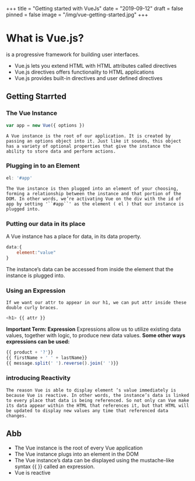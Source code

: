 +++
title = "Getting started with VueJs"
date = "2019-09-12"
draft = false
pinned = false
image = "/img/vue-getting-started.jpg"
+++
# What is Vue.js?
is a progressive framework for building user interfaces. 

   * Vue.js lets you extend HTML with HTML attributes called directives
   * Vue.js directives offers functionality to HTML applications
   * Vue.js provides built-in directives and user defined directives

## Getting Starrted
### The Vue Instance
```js
var app = new Vue({ options })
```
    A Vue instance is the root of our application. It is created by passing an options object into it. Just like it sounds, this object has a variety of optional properties that give the instance the ability to store data and perform actions.

### Plugging in to an Element
```js
el: '#app'
```
    The Vue instance is then plugged into an element of your choosing, forming a relationship between the instance and that portion of the DOM. In other words, we’re activating Vue on the div with the id of app by setting '``#app``' as the element ( el ) that our instance is plugged into.

### Putting our data in its place
A Vue instance has a place for data, in its data property.

```js
data:{
    element:"value"
}
```
The instance’s data can be accessed from inside the element that the instance is plugged into.

### Using an Expression
    If we want our attr to appear in our h1, we can put attr inside these double curly braces.
```js
<h1> {{ attr }}
```
**Important Term: Expression**
Expressions allow us to utilize existing data values, together with logic, to produce new data values.
**Some other ways expressions can be used:**
```js
{{ product + '?'}}
{{ firstName + ' ' + lastName}}
{{ message.split(' ').reverse().join(' ')}}
```
### introducing Reactivity
    The reason Vue is able to display element ‘s value immediately is because Vue is reactive. In other words, the instance’s data is linked to every place that data is being referenced. So not only can Vue make its data appear within the HTML that references it, but that HTML will be updated to display new values any time that referenced data changes.
## Abb
* The Vue instance is the root of every Vue application
* The Vue instance plugs into an element in the DOM
* The Vue instance’s data can be displayed using the mustache-like syntax {{ }} called an expression.
* Vue is reactive
